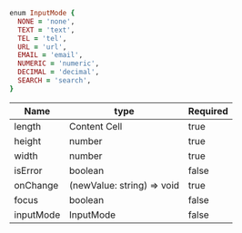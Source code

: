 ```ruby
enum InputMode {
  NONE = 'none',
  TEXT = 'text',
  TEL = 'tel',
  URL = 'url',
  EMAIL = 'email',
  NUMERIC = 'numeric',
  DECIMAL = 'decimal',
  SEARCH = 'search',
}
```


| Name  | type | Required |
| ------------- | ------------- | ------------- |
| length  | Content Cell  | true |
| height  | number  | true |
| width  | number  | true |
| isError  | boolean  | false |
| onChange  | (newValue: string) => void  | true |
| focus  | boolean  | false |
| inputMode  | InputMode  | false |